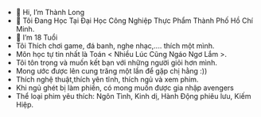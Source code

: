 - 👋 Hi, I’m Thành Long
- 🌱 Tôi Đang Học Tại Đại Học Công Nghiệp Thực Phẩm Thành Phố Hồ Chí Minh.
- 💞️ I’m  18 Tuổi
- Tôi Thích chơi game, đá banh, nghe nhạc,.... thích một mình.
- Môn học tự tin nhất là Toán < Nhiều Lúc Cũng Ngáo Ngơ Lắm >.
- Tôi tôn trọng và muốn kết bạn với những người giỏi hơn mình.
- Mong ước được lên cung trăng một lần để gặp chị hằng :))
- Thích nghệ thuật,thích yên tĩnh, thích ngủ và xem phim.
- Khi ngủ ghét bị làm phiền, có mong muốn được gia nhập avengers
- Thể loại phim yêu thích: Ngôn Tình, Kinh dị, Hành Động phiêu lưu, Kiếm Hiệp.
<!---
TLONG03/TLONG03 is a ✨ special ✨ repository because its `README.md` (this file) appears on your GitHub profile.
You can click the Preview link to take a look at your changes.
---
